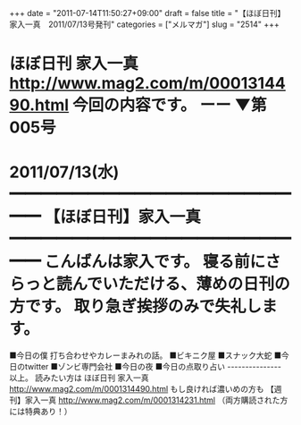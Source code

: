 +++
date = "2011-07-14T11:50:27+09:00"
draft = false
title = "【ほぼ日刊】家入一真　2011/07/13号発刊"
categories = ["メルマガ"]
slug = "2514"
+++

ほぼ日刊 家入一真
<a href="http://www.mag2.com/m/0001314490.html" target="_blank">http://www.mag2.com/m/0001314490.html</a>
今回の内容です。
ーー
▼第005号
　　　　　　　　　　　　2011/07/13(水)
━━━━━━━━━━━━━━━━━━━━
【ほぼ日刊】家入一真
━━━━━━━━━━━━━━━━━━━━
こんばんは家入です。
寝る前にさらっと読んでいただける、薄めの日刊の方です。
取り急ぎ挨拶のみで失礼します。
===============================
■今日の僕
打ち合わせやカレーまみれの話。
■ビキニク屋
■スナック大蛇
■今日のtwitter
■ゾンビ専門会社
■今日の夜
■今日の点取り占い
&#45;&#45;&#45;&#45;&#45;&#45;&#45;&#45;&#45;&#45;&#45;&#45;&#45;&#45;&#45;
以上。
読みたい方は
ほぼ日刊 家入一真
<a href="http://www.mag2.com/m/0001314490.html" target="_blank">http://www.mag2.com/m/0001314490.html</a>
もし良ければ濃いめの方も
【週刊】家入一真
<a href="http://www.mag2.com/m/0001314231.html" target="_blank">http://www.mag2.com/m/0001314231.html</a>
（両方購読された方には特典あり！）

